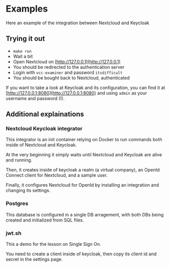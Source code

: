# Examples

Here an example of the integration between Nextcloud and Keycloak

## Trying it out

- `make run`
- Wait a bit
- Open Nextcloud on [http://127.0.0.1](http://127.0.0.1)
- You should be redirected to the authentication server
- Login with `vcc-examiner` and password `itsdifficult`
- You should be bought back to Nextcloud, authenticated

If you want to take a look at Keycloak and its configuration, you can find it at [http://127.0.0.1:8080](http://127.0.0.1:8080) and using `admin` as your username and password (!).

## Additional explainations

### Nextcloud Keycloak integrator

This integrator is an init container relying on Docker to run commands both inside of Nextcloud and Keycloak.

At the very beginning it simply waits until Nextcloud and Keycloak are alive and running.

Then, it creates inside of keycloak a realm (a virtual company), an OpenId Connect client for Nextcloud, and a sample user.

Finally, it configures Nextcloud for OpenId by installing an integration and changing its settings.

### Postgres

This database is configured in a single DB arragement, with both DBs being created and initialized from SQL files.

### jwt.sh

This a demo for the lesson on Single Sign On.

You need to create a client inside of keycloak, then copy its client id and secret in the settings page.
